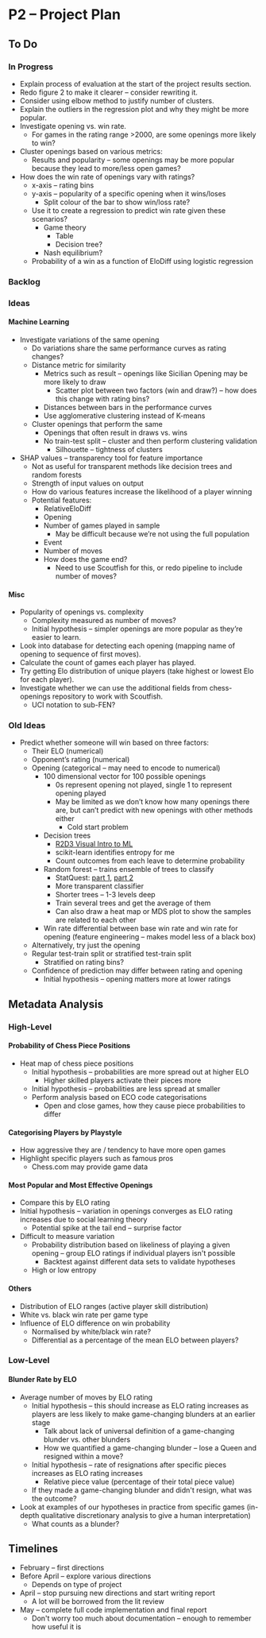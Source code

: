 # P2 – Project Plan

## To Do
### In Progress
- Explain process of evaluation at the start of the project results section.
- Redo figure 2 to make it clearer – consider rewriting it.
- Consider using elbow method to justify number of clusters.
- Explain the outliers in the regression plot and why they might be more popular.
- Investigate opening vs. win rate.
	- For games in the rating range >2000, are some openings more likely to win?
- Cluster openings based on various metrics:
	- Results and popularity – some openings may be more popular because they lead to more/less open games?
- How does the win rate of openings vary with ratings?
	- x-axis – rating bins
	- y-axis – popularity of a specific opening when it wins/loses
		- Split colour of the bar to show win/loss rate?
	- Use it to create a regression to predict win rate given these scenarios?
		- Game theory
			- Table
			- Decision tree?
		- Nash equilibrium?
	- Probability of a win as a function of EloDiff using logistic regression
### Backlog
### Ideas
#### Machine Learning
- Investigate variations of the same opening
	- Do variations share the same performance curves as rating changes?
	- Distance metric for similarity
		- Metrics such as result – openings like Sicilian Opening may be more likely to draw
			- Scatter plot between two factors (win and draw?) – how does this change with rating bins?
		- Distances between bars in the performance curves
		- Use agglomerative clustering instead of K-means
	- Cluster openings that perform the same
		- Openings that often result in draws vs. wins
		- No train-test split – cluster and then perform clustering validation
			- Silhouette – tightness of clusters
- SHAP values – transparency tool for feature importance
	- Not as useful for transparent methods like decision trees and random forests
	- Strength of input values on output
	- How do various features increase the likelihood of a player winning
	- Potential features:
		- RelativeEloDiff
		- Opening
		- Number of games played in sample
			- May be difficult because we’re not using the full population
		- Event
		- Number of moves
		- How does the game end?
			- Need to use Scoutfish for this, or redo pipeline to include number of moves?
#### Misc
- Popularity of openings vs. complexity
	- Complexity measured as number of moves?
	- Initial hypothesis – simpler openings are more popular as they’re easier to learn.
- Look into database for detecting each opening (mapping name of opening to sequence of first moves).
- Calculate the count of games each player has played.
- Try getting Elo distribution of unique players (take highest or lowest Elo for each player).
- Investigate whether we can use the additional fields from chess-openings repository to work with Scoutfish.
	- UCI notation to sub-FEN?
### Old Ideas
- Predict whether someone will win based on three factors:
	- Their ELO (numerical)
	- Opponent’s rating (numerical)
	- Opening (categorical – may need to encode to numerical)
		- 100 dimensional vector for 100 possible openings
			- 0s represent opening not played, single 1 to represent opening played
			- May be limited as we don’t know how many openings there are, but can’t predict with new openings with other methods either
				- Cold start problem
		- Decision trees
			- [R2D3 Visual Intro to ML](http://www.r2d3.us/visual-intro-to-machine-learning-part-1/)
			- scikit-learn identifies entropy for me
			- Count outcomes from each leave to determine probability
		- Random forest – trains ensemble of trees to classify
			- StatQuest: [part 1](https://www.youtube.com/watch?v=J4Wdy0Wc_xQ), [part 2](https://www.youtube.com/watch?v=sQ870aTKqiM)
			- More transparent classifier
			- Shorter trees – 1-3 levels deep
			- Train several trees and get the average of them
			- Can also draw a heat map or MDS plot to show the samples are related to each other
		- Win rate differential between base win rate and win rate for opening (feature engineering – makes model less of a black box)
	- Alternatively, try just the opening
	- Regular test-train split or stratified test-train split
		- Stratified on rating bins?
	- Confidence of prediction may differ between rating and opening
		- Initial hypothesis – opening matters more at lower ratings
## Metadata Analysis
### High-Level
#### Probability of Chess Piece Positions
- Heat map of chess piece positions
	- Initial hypothesis – probabilities are more spread out at higher ELO
		- Higher skilled players activate their pieces more
	- Initial hypothesis – probabilities are less spread at smaller 
	- Perform analysis based on ECO code categorisations
		- Open and close games, how they cause piece probabilities to differ
#### Categorising Players by Playstyle
- How aggressive they are / tendency to have more open games
- Highlight specific players such as famous pros
	- Chess.com may provide game data
#### Most Popular and Most Effective Openings
- Compare this by ELO rating
- Initial hypothesis – variation in openings converges as ELO rating increases due to social learning theory
	- Potential spike at the tail end – surprise factor
- Difficult to measure variation
	- Probability distribution based on likeliness of playing a given opening – group ELO ratings if individual players isn't possible
		- Backtest against different data sets to validate hypotheses
	- High or low entropy
#### Others
- Distribution of ELO ranges (active player skill distribution)
- White vs. black win rate per game type
- Influence of ELO difference on win probability
	- Normalised by white/black win rate?
	- Differential as a percentage of the mean ELO between players?

### Low-Level
#### Blunder Rate by ELO
- Average number of moves by ELO rating
	- Initial hypothesis – this should increase as ELO rating increases as players are less likely to make game-changing blunders at an earlier stage
		- Talk about lack of universal definition of a game-changing blunder vs. other blunders
		- How we quantified a game-changing blunder – lose a Queen and resigned within a move?
	- Initial hypothesis – rate of resignations after specific pieces increases as ELO rating increases
		- Relative piece value (percentage of their total piece value)
	- If they made a game-changing blunder and didn't resign, what was the outcome?
 - Look at examples of our hypotheses in practice from specific games (in-depth qualitative discretionary analysis to give a human interpretation)
	 - What counts as a blunder?
## Timelines
- February – first directions
- Before April – explore various directions
	- Depends on type of project
- April – stop pursuing new directions and start writing report
	- A lot will be borrowed from the lit review
- May – complete full code implementation and final report
	- Don't worry too much about documentation – enough to remember how useful it is
